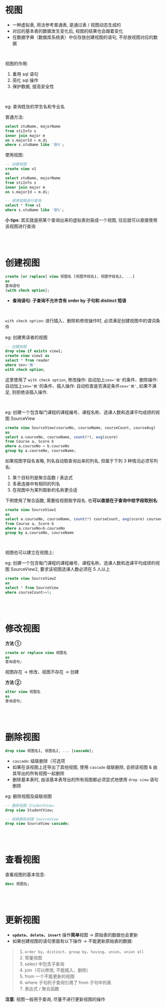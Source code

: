 # 视图

-   一种虚拟表, 用法参考普通表, 是通过表 / 视图动态生成的
-   对应的基本表的数据发生变化后, 视图的结果也会跟着变化
-   在数据字典（数据库系统表）中仅存放创建视图的语句, 不存放视图对应的数据

<br>

视图的作用:

1.  重用 sql 语句
2.  简化 sql 操作
3.  保护数据, 提高安全性

<br>

eg: 查询姓张的学生名和专业名

普通方法:

```sql
select stuName, majorName
from stiInfo s
inner join major m
on s.majorId = m.di
where s.stuName like '张%';
```

使用视图:

```sql
-- 创建视图
create view v1
as
select stuName, majorName
from stiInfo s
inner join major m
on s.majorId = m.di;

-- 使用视图进行查询
select * from v1
where s.stuName like '张%';
```

**小 tips**: 其实就是把某个查询出来的虚拟表封装成一个视图, 往后就可以直接使用该视图进行查询

<br><br>

# 创建视图

```sql
create [or replace] view 视图名 [视图字段名1, 视图字段名2, ...]
as
查询语句
[with check option];
```

-   **查询语句: 子查询不允许含有 order by 子句和 distinct 短语**

<br>

`with check option`: 进行插入、删除和修改操作时, 必须满足创建视图中的谓词条件

eg: 创建男读者的视图

```sql
-- 创建视图
drop view if exists view1;
create view view1 as
select * from reader
where sex='男'
with check option;
```

这里使用了 `with check option`, 修改操作: 自动加上`sex='男'`的条件、删除操作: 自动加上`sex='男'`的条件、插入操作: 自动检查是否满足条件`sex='男'`, 如果不满足, 则拒绝该插入操作.

<br>

eg: 创建一个包含每门课程的课程编号、课程名称、选课人数和选课平均成绩的视图 SourceView

```sql
create view SourceView(courseNo, courseName, courseCount, courseAvg)
as
select a.courseNo, courseName, count(*), avg(score)
from Course a, Score b
where a.courseNo = b.courseNo
group by a.courseNo, courseName;
```

如果视图字段名省略, 列名自动取查询出来的列名, 但属于下列 3 种情况必须写列名:

1.  某个目标列是聚合函数 / 表达式
2.  多表连接中有相同的列名
3.  在视图中为某列取新的名称更合适

下例使用了聚合函数, 需要给视图取字段名. 也**可以直接在子查询中给字段取别名**:

```sql
create view SourceView1
as
select a.courseNo, courseName, count(*) courseCount, avg(score) courseAvg
from Course a, Score b
where a.courseNo=b.courseNo
group by a.courseNo, courseName
```

<br>

视图也可以建立在视图上:

eg: 创建一个包含每门课程的课程编号、课程名称、选课人数和选课平均成绩的视图 SourceView2, 要求该视图选课人数必须在 5 人以上

```sql
create view SourceView2
as
select * from SourceView
where courseCount>=5;
```

<br><br>

# 修改视图

**方法 ①**:

```sql
create or replace view 视图名
as
查询语句;
```

视图存在 → 修改、视图不存在 → 创建

**方法 ②**:

```sql
alter view 视图名
as
查询语句;
```

<br><br>

# 删除视图

```sql
drop view 视图名1, 视图名2, ... [cascade];
```

-   `cascade`: 级联删除（可选项
-   如果在该视图上还导出了其他视图, 使用 `cascade` 级联删除, 会把该视图 & 由其导出的所有视图一起删除
-   删除基本表时, 由该基本表导出的所有视图都必须显式地使用 `drop view` 语句删除

eg: 删除视图及级联视图

```sql
-- 删除视图 StudentView:
drop view StudentView;

-- 级联删除视图 SourceView
drop view SourceView cascade;
```

<br><br>

# 查看视图

查看视图的基本信息:

```sql
desc 视图名;
```

<br><br>

# 更新视图

-   **`update`、`delete`、`insert`** 操作**简单**视图 → 原始表的数据也会更新
-   如果创建视图的语句里面有以下操作 → 不能更新原始表的数据:

> 1. `order by`、`distinct`、`group by`、`having`、`union`、`union all`
> 2. 常量视图
> 3. select 中包含子查询
> 4. join（可以修改, 不能插入、删除）
> 5. from 一个不能更新的视图
> 6. where 子句的子查询引用了 from 子句中的表
> 7. 表达式 / 聚合函数

**注意**: 视图一般用于查询, 尽量不进行更新视图的操作

<br>

